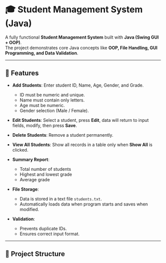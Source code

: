 # 🎓 Student Management System (Java)

A fully functional **Student Management System** built with **Java (Swing GUI + OOP)**.  
The project demonstrates core Java concepts like **OOP, File Handling, GUI Programming, and Data Validation**.

---

## 🚀 Features
- **Add Students**: Enter student ID, Name, Age, Gender, and Grade.  
  - ID must be numeric and unique.  
  - Name must contain only letters.  
  - Age must be numeric.  
  - Gender selection (Male / Female).  

- **Edit Students**: Select a student, press **Edit**, data will return to input fields, modify, then press **Save**.  

- **Delete Students**: Remove a student permanently.  

- **View All Students**: Show all records in a table only when **Show All** is clicked.  

- **Summary Report**:  
  - Total number of students  
  - Highest and lowest grade  
  - Average grade  

- **File Storage**:  
  - Data is stored in a text file `students.txt`.  
  - Automatically loads data when program starts and saves when modified.  

- **Validation**:  
  - Prevents duplicate IDs.  
  - Ensures correct input format.  

---

## 📂 Project Structure

